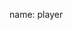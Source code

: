 name: player

<asciinema-player autoload="true" src="casts/kops-ssh.json" theme="monokai" idle-time-limit="2" font-size="18px" rows="25" cols="90"></asciinema-player>
